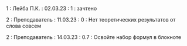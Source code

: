 1 : Лейба П.К. : 02.03.23 : 1 : зачтено

2 : Преподаватель : 11.03.23 : 0 : Нет теоретических результатов от слова совсем

2 : Преподаватель : 14.03.23 : 0.7 : Освойте набор формул в блокноте
